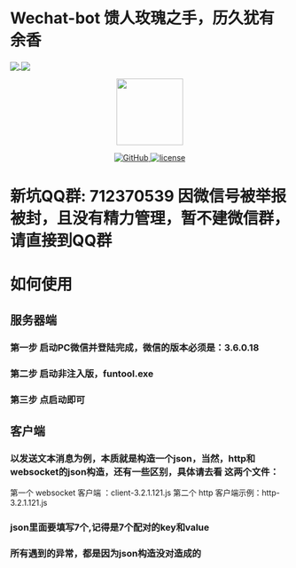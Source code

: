 # Wechat-bot 馈人玫瑰之手，历久犹有余香
<a href="https://github.com/cixingguangming55555/wechat-bot">
  <img align="center" src="https://github-readme-stats.vercel.app/api/pin/?username=cixingguangming55555&repo=wechat-bot" />
</a>
<a href="https://github.com/cixingguangming55555/wechat-bot">
  <img align="center" src="https://github-readme-stats.vercel.app/api/top-langs/?username=cixingguangming55555&layout=compact" />
</a>

<p align="center">
  <img src="https://i.loli.net/2020/05/09/HXClIf5A2EpUG4u.png" width="120">
</p>

<p align="center">
   <a href="https://github.com/cixingguangming55555/wechat-bot/blob/master/LICENSE">
    <img src="https://img.shields.io/github/license/cixingguangming55555/wechat-bot" alt="GitHub">
  </a>
  <a href="https://github.com/cixingguangming55555/wechat-bot/releases">
    <img src="https://img.shields.io/github/v/release/cixingguangming55555/wechat-bot?include_prereleases" alt="license">
  </a>
</p>

# 新坑QQ群: 712370539 因微信号被举报被封，且没有精力管理，暂不建微信群，请直接到QQ群
# 如何使用

## 服务器端
### 第一步 启动PC微信并登陆完成，微信的版本必须是：3.6.0.18

### 第二步 启动非注入版，funtool.exe

### 第三步 点启动即可

## 客户端
### 以发送文本消息为例，本质就是构造一个json，当然，http和websocket的json构造，还有一些区别，具体请去看  这两个文件：
   第一个  websocket 客户端  ：client-3.2.1.121.js 
   第二个  http  客户端示例：http-3.2.1.121.js
### json里面要填写7个,记得是7个配对的key和value

### 所有遇到的异常，都是因为json构造没对造成的
